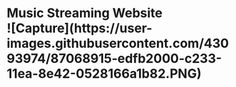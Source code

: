 <h1>Music Streaming Website
<br>
  ![Capture](https://user-images.githubusercontent.com/43093974/87068915-edfb2000-c233-11ea-8e42-0528166a1b82.PNG)

